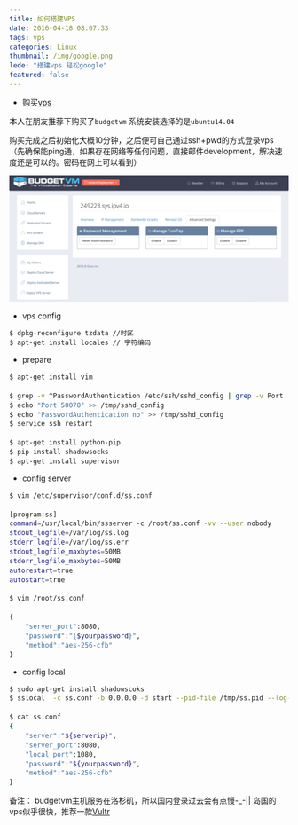```yaml
---
title: 如何搭建VPS
date: 2016-04-18 08:07:33
tags: vps
categories: Linux
thumbnail: /img/google.png
lede: "搭建vps 轻松google"
featured: false
---
```


* 购买[vps](https://www.budgetvm.com/)  

本人在朋友推荐下购买了`budgetvm` 系统安装选择的是`ubuntu14.04`

购买完成之后初始化大概10分钟，之后便可自己通过ssh+pwd的方式登录vps（先确保能ping通，如果存在网络等任何问题，直接邮件development，解决速度还是可以的。密码在网上可以看到）

<!-- more -->
![budgetvm](/img/budgetvm.png)


* vps config

```bash
$ dpkg-reconfigure tzdata //时区
$ apt-get install locales // 字符编码
```

* prepare

```bash
$ apt-get install vim

$ grep -v ^PasswordAuthentication /etc/ssh/sshd_config | grep -v Port  > /tmp/sshd_config
$ echo "Port 50070" >> /tmp/sshd_config
$ echo "PasswordAuthentication no" >> /tmp/sshd_config
$ service ssh restart

$ apt-get install python-pip
$ pip install shadowsocks
$ apt-get install supervisor
```

* config server

```bash
$ vim /etc/supervisor/conf.d/ss.conf

[program:ss]
command=/usr/local/bin/ssserver -c /root/ss.conf -vv --user nobody
stdout_logfile=/var/log/ss.log
stderr_logfile=/var/log/ss.err
stdout_logfile_maxbytes=50MB
stderr_logfile_maxbytes=50MB
autorestart=true
autostart=true

$ vim /root/ss.conf

{
    "server_port":8080,
    "password":"{$yourpassword}",
    "method":"aes-256-cfb"
}
```

* config local

```bash
$ sudo apt-get install shadowscoks
$ sslocal  -c ss.conf -b 0.0.0.0 -d start --pid-file /tmp/ss.pid --log-file /tmp/ss.log

$ cat ss.conf
{
    "server":"${serverip}",
    "server_port":8080,
    "local_port":1080,
    "password":"${yourpassword}",
    "method":"aes-256-cfb"
}
```

备注： budgetvm主机服务在洛杉矶，所以国内登录过去会有点慢-_-|| 岛国的vps似乎很快，推荐一款[Vultr](https://www.vultr.com/)

